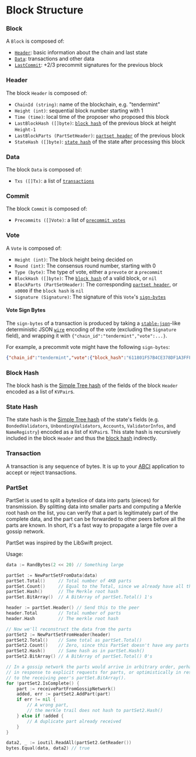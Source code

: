 # Block Structure

### Block
A `Block` is composed of:
- [`Header`](#header): basic information about the chain and last state
- [`Data`](#data): transactions and other data
- [`LastCommit`](#commit): +2/3 precommit signatures for the previous block

### Header
The block `Header` is composed of:
- `ChainId (string)`: name of the blockchain, e.g. "tendermint"
- `Height (int)`: sequential block number starting with 1
- `Time (time)`: local time of the proposer who proposed this block
- `LastBlockHash ([]byte)`: [`block hash`](#block-hash) of the previous block at height `Height-1`
- `LastBlockParts (PartSetHeader)`: [`partset header`](#partset-header) of the previous block
- `StateHash ([]byte)`: [`state hash`](#state-hash) of the state after processing this block

### Data
The block `Data` is composed of:
- `Txs ([]Tx)`: a list of [`transactions`](#transaction)

### Commit
The block `Commit` is composed of:
- `Precommits ([]Vote)`: a list of [`precommit votes`](#vote)

### Vote
A `Vote` is composed of:
- `Height (int)`: The block height being decided on
- `Round (int)`: The consensus round number, starting with 0
- `Type (byte)`: The type of vote, either a `prevote` or a `precommit`
- `BlockHash ([]byte)`: The [`block hash`](#block-hash) of a valid block, or `nil`
- `BlockParts (PartSetHeader)`: The corresponding [`partset header`](#partset-header), or `x0000` if the `block hash` is `nil`
- `Signature (Signature)`: The signature of this `Vote`'s [`sign-bytes`](#vote-sign-bytes)

#### Vote Sign Bytes
The `sign-bytes` of a transaction is produced by taking a [`stable-json`](https://github.com/substack/json-stable-stringify)-like deterministic JSON [`wire`](/docs/internals/wire-protocol) encoding of the vote (excluding the `Signature` field), and wrapping it with `{"chain_id":"tendermint","vote":...}`.

For example, a precommit vote might have the following `sign-bytes`:

```json
{"chain_id":"tendermint","vote":{"block_hash":"611801F57B4CE378DF1A3FFF1216656E89209A99","block_parts_header":{"hash":"B46697379DBE0774CC2C3B656083F07CA7E0F9CE","total":123},"height":1234,"round":1,"type":2}}
```

### Block Hash

The block hash is the [Simple Tree hash](Merkle-Trees#simple-tree-with-dictionaries) of the fields of the block `Header` encoded as a list of `KVPair`s.

### State Hash

The state hash is the [Simple Tree hash](Merkle-Trees#simple-tree-with-dictionaries) of the state's fields (e.g. `BondedValidators`, `UnbondingValidators`, `Accounts`, `ValidatorInfos`, and `NameRegistry`) encoded as a list of `KVPair`s.  This state hash is recursively included in the block `Header` and thus the [block hash](#block-hash) indirectly.

### Transaction

A transaction is any sequence of bytes.  It is up to your [ABCI](https://github.com/tendermint/abci) application to accept or reject transactions.

### PartSet

PartSet is used to split a byteslice of data into parts (pieces) for transmission.
By splitting data into smaller parts and computing a Merkle root hash on the list,
you can verify that a part is legitimately part of the complete data, and the
part can be forwarded to other peers before all the parts are known.  In short,
it's a fast way to propagate a large file over a gossip network.

PartSet was inspired by the LibSwift project.

Usage:

```Go
data := RandBytes(2 << 20) // Something large

partSet := NewPartSetFromData(data)
partSet.Total()     // Total number of 4KB parts
partSet.Count()     // Equal to the Total, since we already have all the parts
partSet.Hash()      // The Merkle root hash
partSet.BitArray()  // A BitArray of partSet.Total() 1's

header := partSet.Header() // Send this to the peer
header.Total        // Total number of parts
header.Hash         // The merkle root hash

// Now we'll reconstruct the data from the parts
partSet2 := NewPartSetFromHeader(header)
partSet2.Total()    // Same total as partSet.Total()
partSet2.Count()    // Zero, since this PartSet doesn't have any parts yet.
partSet2.Hash()     // Same hash as in partSet.Hash()
partSet2.BitArray() // A BitArray of partSet.Total() 0's

// In a gossip network the parts would arrive in arbitrary order, perhaps
// in response to explicit requests for parts, or optimistically in response
// to the receiving peer's partSet.BitArray().
for !partSet2.IsComplete() {
    part := receivePartFromGossipNetwork()
    added, err := partSet2.AddPart(part)
    if err != nil {
		// A wrong part,
        // the merkle trail does not hash to partSet2.Hash()
    } else if !added {
        // A duplicate part already received
    }
}

data2, _ := ioutil.ReadAll(partSet2.GetReader())
bytes.Equal(data, data2) // true
